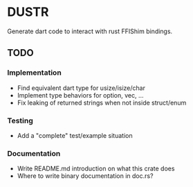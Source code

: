 # DUSTR

Generate dart code to interact with rust FFIShim bindings.

## TODO

### Implementation

 - Find equivalent dart type for usize/isize/char
 - Implement type behaviors for option, vec, ...
 - Fix leaking of returned strings when not inside struct/enum

### Testing

 - Add a "complete" test/example situation

### Documentation

 - Write README.md introduction on what this crate does
 - Where to write binary documentation in doc.rs?
